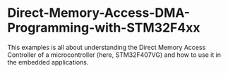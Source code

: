 # Direct-Memory-Access-DMA-Programming-with-STM32F4xx
This examples is all about understanding the Direct Memory Access Controller of a microcontroller (here, STM32F407VG) and how to use it in the embedded applications.
